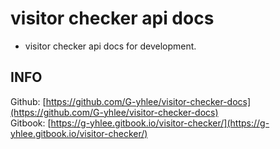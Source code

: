 # visitor checker api docs

* visitor checker api docs for development.

## INFO
Github: [https://github.com/G-yhlee/visitor-checker-docs](https://github.com/G-yhlee/visitor-checker-docs)  
Gitbook: [https://g-yhlee.gitbook.io/visitor-checker/](https://g-yhlee.gitbook.io/visitor-checker/)